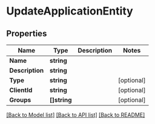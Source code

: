 # UpdateApplicationEntity

## Properties

Name | Type | Description | Notes
------------ | ------------- | ------------- | -------------
**Name** | **string** |  | 
**Description** | **string** |  | 
**Type** | **string** |  | [optional] 
**ClientId** | **string** |  | [optional] 
**Groups** | **[]string** |  | [optional] 

[[Back to Model list]](../README.md#documentation-for-models) [[Back to API list]](../README.md#documentation-for-api-endpoints) [[Back to README]](../README.md)


